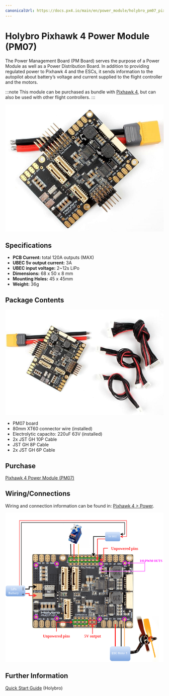 ```yaml
---
canonicalUrl: https://docs.px4.io/main/en/power_module/holybro_pm07_pixhawk4_power_module
---
```


# Holybro Pixhawk 4 Power Module (PM07)

The Power Management Board (PM Board) serves the purpose of a Power Module as well as a Power Distribution Board.
In addition to providing regulated power to Pixhawk 4 and the ESCs, it sends information to the autopilot about battery’s voltage and current supplied to the flight controller and the motors.

:::note
This module can be purchased as bundle with [Pixhawk 4](../assembly/quick_start_pixhawk4.md), but can also be used with other flight controllers.
:::

![PM07](../../assets/hardware/power_module/holybro_pm07/pm07_hero.jpg)

## Specifications

- **PCB Current:** total 120A outputs (MAX)
- **UBEC 5v output current:** 3A
- **UBEC input voltage:** 2~12s LiPo
- **Dimensions:** 68 x 50 x 8 mm
- **Mounting Holes:** 45 x 45mm
- **Weight:** 36g

## Package Contents

![Package Contents](../../assets/hardware/power_module/holybro_pm07/package_contents.jpg)

- PM07 board
- 80mm XT60 connector wire (installed)
- Electrolytic capacito: 220uF 63V (installed)
- 2x JST GH 10P Cable
- JST GH 8P Cable
- 2x JST GH 6P Cable

## Purchase

[Pixhawk 4 Power Module (PM07)](https://shop.holybro.com/pixhawk-4-power-module-pm07_p1095.html)


## Wiring/Connections

Wiring and connection information can be found in: [Pixhawk 4 > Power](../assembly/quick_start_pixhawk4.md#power).

![Pixhawk 4 - Power Management Board](../../assets/hardware/power_module/holybro_pm07/pixhawk4_power_management_board.png)


## Further Information

[Quick Start Guide](http://www.holybro.com/manual/PM07-Quick-Start-Guide.pdf) (Holybro)
